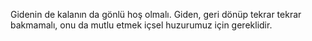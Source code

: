Gidenin de kalanın da gönlü hoş olmalı. Giden, geri dönüp tekrar tekrar bakmamalı, onu da mutlu etmek içsel huzurumuz için gereklidir.

